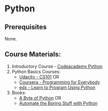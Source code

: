 # Python

## Prerequisites

None.

## Course Materials:

1. Introductory Course - [Codeacademy Python](https://www.codecademy.com/tracks/python)
2. Python Basics Courses:
    - [Udacity - CS101](https://www.udacity.com/course/intro-to-computer-science--cs101) OR
    - [Coursera - Programming for Everybody](https://www.coursera.org/learn/python)
    - [edx - Learn to Program Using Python](https://www.edx.org/course/learn-program-using-python-utarlingtonx-cse1309x)
3. Books:
    - [A Byte of Python](http://www.swaroopch.com/notes/python/) OR
    - [Automate the Boring Stuff with Python](https://automatetheboringstuff.com/)
